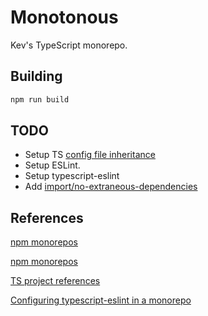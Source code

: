 # Monotonous

Kev's TypeScript monorepo.

## Building

```powershell
npm run build
```

## TODO

- Setup TS [config file inheritance](https://www.typescriptlang.org/docs/handbook/project-references.html)
- Setup ESLint.
- Setup typescript-eslint
- Add [import/no-extraneous-dependencies](https://www.npmjs.com/package/eslint-plugin-import)

## References

[npm monorepos](<https://earthly.dev/blog/setup-typescript-monorepo/>)

[npm monorepos](https://plainenglish.io/blog/monorepo-setup-with-npm-and-typescript)

[TS project references](https://www.typescriptlang.org/docs/handbook/project-references.html)

[Configuring typescript-eslint in a monorepo](https://typescript-eslint.io/linting/typed-linting/monorepos/)
